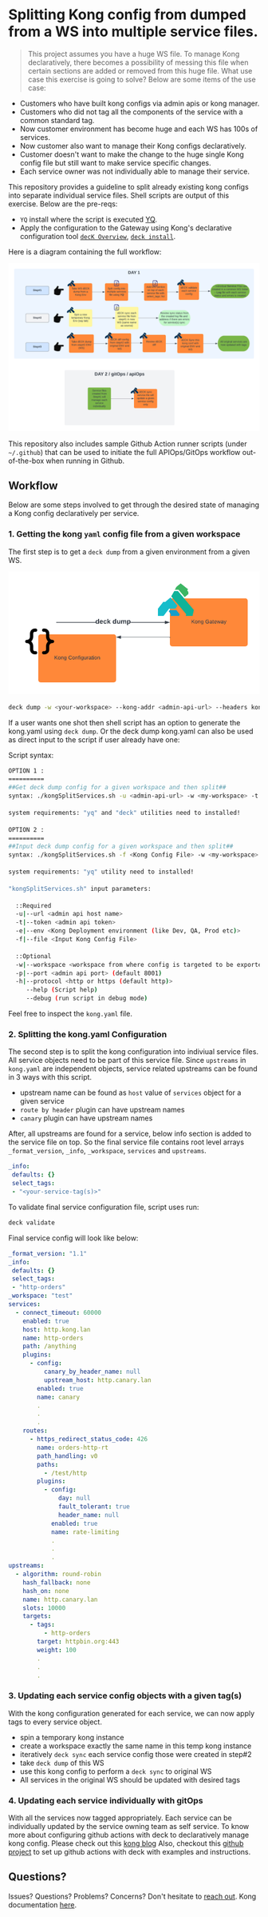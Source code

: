 # Splitting Kong config from dumped from a WS into multiple service files.

> This project assumes you have a huge WS file. To manage Kong declaratively, there becomes a possibility of messing this file when certain sections are added or removed from this huge file.
What use case this exercise is going to solve? Below are some items of the use case:

- Customers who have built kong configs via admin apis or kong manager.
- Customers who did not tag all the components of the service with a common standard tag.
- Now customer environment has become huge and each WS has 100s of services.
- Now customer also want to manage their Kong configs declaratively.
- Customer doesn't want to make the change to the huge single Kong config file but still want to make service specific changes.
- Each service owner was not individually able to manage their service.

This repository provides a guideline to split already existing kong configs into separate individual service files. Shell scripts are output of this exercise. Below are the pre-reqs:

- `YQ` install where the script is executed [YQ](https://mikefarah.gitbook.io/yq/v/v3.x/).
- Apply the configuration to the Gateway using Kong's declarative configuration
    tool [`decK Overview`](https://docs.konghq.com/deck/overview/), [`deck install`](https://docs.konghq.com/deck/latest/installation/).

Here is a diagram containing the full workflow:

![Workflow Overview](assets/Split-Kong-Cfg.png)

This repository also includes sample Github Action runner scripts (under
`~/.github`) that can be used to initiate the full APIOps/GitOps workflow
out-of-the-box when running in Github.

## Workflow

Below are some steps involved to get through the desired state of managing a Kong config declaratively per service.

### 1. Getting the kong `yaml` config file from a given workspace 

The first step is to get a `deck dump` from a given environment from a given WS.

![Generate a Kong configuration directly from deck](assets/images/deck.png)

```sh
deck dump -w <your-workspace> --kong-addr <admin-api-url> --headers kong-admin-token:<your-token> -o <workspace_kong.yaml>
```
If a user wants one shot then shell script has an option to generate the kong.yaml using `deck dump`. Or the deck dump kong.yaml can also be used as direct input to the script if user already have one:

Script syntax:

```sh
OPTION 1 :
==========
##Get deck dump config for a given workspace and then split##
syntax: ./kongSplitServices.sh -u <admin-api-url> -w <my-workspace> -t <my-token> -e <environment>

system requirements: "yq" and "deck" utilities need to installed!

OPTION 2 :
==========
##Input deck dump config for a given workspace and then split##
syntax: ./kongSplitServices.sh -f <Kong Config File> -w <my-workspace> -e <environment>

system requirements: "yq" utility need to installed!

"kongSplitServices.sh" input parameters:

  ::Required
  -u|--url <admin api host name>
  -t|--token <admin api token>
  -e|--env <Kong Deployment environment (like Dev, QA, Prod etc)>
  -f|--file <Input Kong Config File>

  ::Optional
  -w|--workspace <workspace from where config is targeted to be exported (default all-workspaces)>
  -p|--port <admin api port> (default 8001)
  -h|--protocol <http or https (default http)>
     --help (Script help)
     --debug (run script in debug mode)
```
Feel free to inspect the `kong.yaml` file.

### 2. Splitting the kong.yaml Configuration

The second step is to split the kong configuration into indiviual service files. All service objects need to be part of this service file. Since `upstreams` in `kong.yaml` are independent objects, service related upstreams can be found in 3 ways with this script.

- upstream name can be found as `host` value of `services` object for a given service
- `route by header` plugin can have upstream names
- `canary` plugin can have upstream names

After, all upstreams are found for a service, below info section is added to the service file on top. So the final service file contains root level arrays `_format_version`, `_info`, `_workspace`, `services` and `upstreams`.

```yaml
_info:
 defaults: {}
 select_tags:
 - "<your-service-tag(s)>"
```

To validate final service configuration file, script uses run:

```sh
deck validate
```
Final service config will look like below:

```yaml
_format_version: "1.1"
_info:
 defaults: {}
 select_tags:
 - "http-orders"
_workspace: "test"
services:
  - connect_timeout: 60000
    enabled: true
    host: http.kong.lan
    name: http-orders
    path: /anything
    plugins:
      - config:
          canary_by_header_name: null
          upstream_host: http.canary.lan
        enabled: true
        name: canary
        .
        .
        .
    routes:
      - https_redirect_status_code: 426
        name: orders-http-rt
        path_handling: v0
        paths:
          - /test/http
        plugins:
          - config:
              day: null
              fault_tolerant: true
              header_name: null
            enabled: true
            name: rate-limiting
            .
            .
            .
upstreams:
  - algorithm: round-robin
    hash_fallback: none
    hash_on: none
    name: http.canary.lan
    slots: 10000
    targets:
      - tags:
          - http-orders
        target: httpbin.org:443
        weight: 100
        .
        .
        .
```
### 3. Updating each service config objects with a given tag(s)

With the kong configuration generated for each service, we can now apply tags to every service object.

- spin a temporary kong instance
- create a workspace exactly the same name in this temp kong instance
- iteratively `deck sync` each service config those were created in step#2
- take `deck dump` of this WS
- use this kong config to perform a `deck sync` to original WS
- All services in the original WS should be updated with desired tags

### 4. Updating each service individually with gitOps

With all the services now tagged appropriately. Each service can be individually updated by the service owning team as self service.
To know more about configuring github actions with deck to declaratively manage kong config. Please check out this [kong blog](https://konghq.com/blog/gitops-for-kong-managing-kong-declaratively-with-deck-and-github-actions)
Also, checkout this [github project](https://github.com/ikeike443/decK-action) to set up github actions with deck with examples and instructions.

## Questions?

Issues? Questions? Problems? Concerns? Don't hesitate to [reach
out](https://konghq.com/contact/).
Kong documentation [here](https://docs.konghq.com/).
